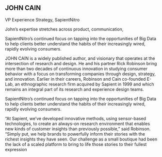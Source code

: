 ## JOHN CAIN 
VP Experience Strategy, SapientNitro

John’s expertise stretches across product, communication,

SapientNitro’s continued focus on tapping into the opportunities of Big Data to help clients better understand the habits
of their increasingly wired, rapidly evolving consumers.

JOHN CAIN is a widely published author, and visionary that operates at the intersection of research and design. He and
his partner Rick Robinson bring more than two decades of continuous innovation in studying consumer behavior with
a focus on transforming companies through design, strategy, and innovation. Earlier in their careers, Robinson and Cain
co-founded E-Lab, an ethnographic research firm acquired by Sapient in 1999 and which remains an integral part of its
research and experience design teams.

SapientNitro’s continued focus on tapping into the opportunities of Big Data to help clients better understand the habits
of their increasingly wired, rapidly evolving consumers.


“At Sapient, we’ve developed innovative methods, using sensor-based technologies, to create an always-on research
environment that enables new kinds of customer insights than previously possible,” said Robinson. “Simply put, we help
brands to powerfully inform their stories with the richest insights they have seen. Our challenge as a small boutique had
been the lack of a scaled platform to bring to life those stories to their fullest expression